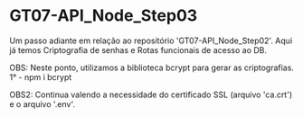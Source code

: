 # GT07-API_Node_Step03
Um passo adiante em relação ao repositório 'GT07-API_Node_Step02'. Aqui já temos Criptografia de senhas e Rotas funcionais de acesso ao DB.

OBS: Neste ponto, utilizamos a biblioteca bcrypt para gerar as criptografias.
1° - npm i bcrypt

OBS2: Continua valendo a necessidade do certificado SSL (arquivo 'ca.crt') e o arquivo '.env'.